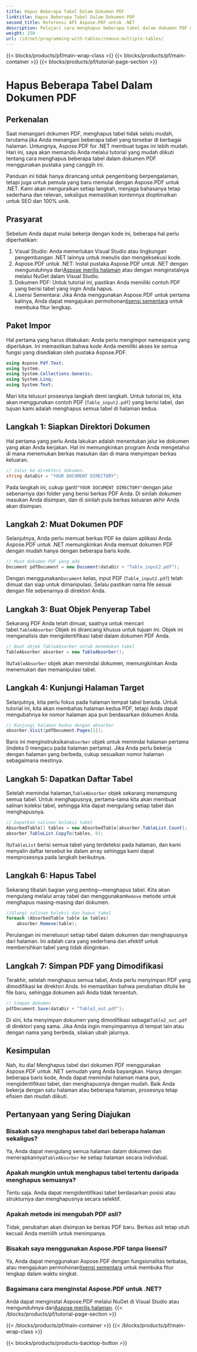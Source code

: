 ```yaml
---
title: Hapus Beberapa Tabel Dalam Dokumen PDF
linktitle: Hapus Beberapa Tabel Dalam Dokumen PDF
second_title: Referensi API Aspose.PDF untuk .NET
description: Pelajari cara menghapus beberapa tabel dalam dokumen PDF menggunakan Aspose.PDF untuk .NET. Panduan langkah demi langkah dengan contoh kode, FAQ, dan penjelasan terperinci.
weight: 150
url: /id/net/programming-with-tables/remove-multiple-tables/
---
```


{{< blocks/products/pf/main-wrap-class >}}
{{< blocks/products/pf/main-container >}}
{{< blocks/products/pf/tutorial-page-section >}}

# Hapus Beberapa Tabel Dalam Dokumen PDF

## Perkenalan

Saat menangani dokumen PDF, menghapus tabel tidak selalu mudah, terutama jika Anda menangani beberapa tabel yang tersebar di berbagai halaman. Untungnya, Aspose.PDF for .NET membuat tugas ini lebih mudah. Hari ini, saya akan memandu Anda melalui tutorial yang mudah diikuti tentang cara menghapus beberapa tabel dalam dokumen PDF menggunakan pustaka yang canggih ini.

Panduan ini tidak hanya dirancang untuk pengembang berpengalaman, tetapi juga untuk pemula yang baru memulai dengan Aspose.PDF untuk .NET. Kami akan menguraikan setiap langkah, menjaga bahasanya tetap sederhana dan relevan, sekaligus memastikan kontennya dioptimalkan untuk SEO dan 100% unik.

## Prasyarat

Sebelum Anda dapat mulai bekerja dengan kode ini, beberapa hal perlu diperhatikan:

1. Visual Studio: Anda memerlukan Visual Studio atau lingkungan pengembangan .NET lainnya untuk menulis dan mengeksekusi kode.
2. Aspose.PDF untuk .NET: Instal pustaka Aspose.PDF untuk .NET dengan mengunduhnya dari[Aspose merilis halaman](https://releases.aspose.com/pdf/net/) atau dengan menginstalnya melalui NuGet dalam Visual Studio.
3. Dokumen PDF: Untuk tutorial ini, pastikan Anda memiliki contoh PDF yang berisi tabel yang ingin Anda hapus.
4.  Lisensi Sementara: Jika Anda menggunakan Aspose.PDF untuk pertama kalinya, Anda dapat mengajukan permohonan[lisensi sementara](https://purchase.aspose.com/temporary-license/) untuk membuka fitur lengkap.

## Paket Impor

Hal pertama yang harus dilakukan: Anda perlu mengimpor namespace yang diperlukan. Ini memastikan bahwa kode Anda memiliki akses ke semua fungsi yang disediakan oleh pustaka Aspose.PDF.

```csharp
using Aspose.Pdf.Text;
using System;
using System.Collections.Generic;
using System.Linq;
using System.Text;
```

Mari kita telusuri prosesnya langkah demi langkah. Untuk tutorial ini, kita akan menggunakan contoh PDF (`Table_input2.pdf`) yang berisi tabel, dan tujuan kami adalah menghapus semua tabel di halaman kedua.

## Langkah 1: Siapkan Direktori Dokumen
Hal pertama yang perlu Anda lakukan adalah menentukan jalur ke dokumen yang akan Anda kerjakan. Hal ini memungkinkan program Anda mengetahui di mana menemukan berkas masukan dan di mana menyimpan berkas keluaran.

```csharp
// Jalur ke direktori dokumen.
string dataDir = "YOUR DOCUMENT DIRECTORY";
```

 Pada langkah ini, cukup ganti`"YOUR DOCUMENT DIRECTORY"`dengan jalur sebenarnya dari folder yang berisi berkas PDF Anda. Di sinilah dokumen masukan Anda disimpan, dan di sinilah pula berkas keluaran akhir Anda akan disimpan.

## Langkah 2: Muat Dokumen PDF
Selanjutnya, Anda perlu memuat berkas PDF ke dalam aplikasi Anda. Aspose.PDF untuk .NET memungkinkan Anda memuat dokumen PDF dengan mudah hanya dengan beberapa baris kode.

```csharp
// Muat dokumen PDF yang ada
Document pdfDocument = new Document(dataDir + "Table_input2.pdf");
```

 Dengan menggunakan`Document` kelas, input PDF (`Table_input2.pdf`) telah dimuat dan siap untuk dimanipulasi. Selalu pastikan nama file sesuai dengan file sebenarnya di direktori Anda.

## Langkah 3: Buat Objek Penyerap Tabel
 Sekarang PDF Anda telah dimuat, saatnya untuk mencari tabel.`TableAbsorber` Objek ini dirancang khusus untuk tujuan ini. Objek ini menganalisis dan mengidentifikasi tabel dalam dokumen PDF Anda.

```csharp
// Buat objek TableAbsorber untuk menemukan tabel
TableAbsorber absorber = new TableAbsorber();
```

 Itu`TableAbsorber` objek akan memindai dokumen, memungkinkan Anda menemukan dan memanipulasi tabel.

## Langkah 4: Kunjungi Halaman Target
Selanjutnya, kita perlu fokus pada halaman tempat tabel berada. Untuk tutorial ini, kita akan membahas halaman kedua PDF, tetapi Anda dapat mengubahnya ke nomor halaman apa pun berdasarkan dokumen Anda.

```csharp
// Kunjungi halaman kedua dengan absorber
absorber.Visit(pdfDocument.Pages[1]);
```

 Baris ini menginstruksikan`absorber` objek untuk memindai halaman pertama (indeks 0 mengacu pada halaman pertama). Jika Anda perlu bekerja dengan halaman yang berbeda, cukup sesuaikan nomor halaman sebagaimana mestinya.

## Langkah 5: Dapatkan Daftar Tabel
 Setelah memindai halaman,`TableAbsorber` objek sekarang menampung semua tabel. Untuk menghapusnya, pertama-tama kita akan membuat salinan koleksi tabel, sehingga kita dapat mengulang setiap tabel dan menghapusnya.

```csharp
// Dapatkan salinan koleksi tabel
AbsorbedTable[] tables = new AbsorbedTable[absorber.TableList.Count];
absorber.TableList.CopyTo(tables, 0);
```

 Itu`TableList` berisi semua tabel yang terdeteksi pada halaman, dan kami menyalin daftar tersebut ke dalam array sehingga kami dapat memprosesnya pada langkah berikutnya.

## Langkah 6: Hapus Tabel
 Sekarang tibalah bagian yang penting—menghapus tabel. Kita akan mengulang melalui array tabel dan menggunakan`Remove` metode untuk menghapus masing-masing dari dokumen.

```csharp
//Ulangi salinan koleksi dan hapus tabel
foreach (AbsorbedTable table in tables)
    absorber.Remove(table);
```

Perulangan ini menelusuri setiap tabel dalam dokumen dan menghapusnya dari halaman. Ini adalah cara yang sederhana dan efektif untuk membersihkan tabel yang tidak diinginkan.

## Langkah 7: Simpan PDF yang Dimodifikasi
Terakhir, setelah menghapus semua tabel, Anda perlu menyimpan PDF yang dimodifikasi ke direktori Anda. Ini memastikan bahwa perubahan ditulis ke file baru, sehingga dokumen asli Anda tidak tersentuh.

```csharp
// Simpan dokumen
pdfDocument.Save(dataDir + "Table2_out.pdf");
```

 Di sini, kita menyimpan dokumen yang dimodifikasi sebagai`Table2_out.pdf` di direktori yang sama. Jika Anda ingin menyimpannya di tempat lain atau dengan nama yang berbeda, silakan ubah jalurnya.

## Kesimpulan

Nah, itu dia! Menghapus tabel dari dokumen PDF menggunakan Aspose.PDF untuk .NET semudah yang Anda bayangkan. Hanya dengan beberapa baris kode, Anda dapat memindai halaman mana pun, mengidentifikasi tabel, dan menghapusnya dengan mudah. Baik Anda bekerja dengan satu halaman atau beberapa halaman, prosesnya tetap efisien dan mudah diikuti.

## Pertanyaan yang Sering Diajukan

### Bisakah saya menghapus tabel dari beberapa halaman sekaligus?
 Ya, Anda dapat mengulang semua halaman dalam dokumen dan menerapkannya`TableAbsorber` ke setiap halaman secara individual.

### Apakah mungkin untuk menghapus tabel tertentu daripada menghapus semuanya?
Tentu saja. Anda dapat mengidentifikasi tabel berdasarkan posisi atau strukturnya dan menghapusnya secara selektif.

### Apakah metode ini mengubah PDF asli?
Tidak, perubahan akan disimpan ke berkas PDF baru. Berkas asli tetap utuh kecuali Anda memilih untuk menimpanya.

### Bisakah saya menggunakan Aspose.PDF tanpa lisensi?
 Ya, Anda dapat menggunakan Aspose.PDF dengan fungsionalitas terbatas, atau mengajukan permohonan[lisensi sementara](https://purchase.aspose.com/temporary-license/) untuk membuka fitur lengkap dalam waktu singkat.

### Bagaimana cara menginstal Aspose.PDF untuk .NET?
 Anda dapat menginstal Aspose.PDF melalui NuGet di Visual Studio atau mengunduhnya dari[Aspose merilis halaman](https://releases.aspose.com/pdf/net/).
{{< /blocks/products/pf/tutorial-page-section >}}

{{< /blocks/products/pf/main-container >}}
{{< /blocks/products/pf/main-wrap-class >}}

{{< blocks/products/products-backtop-button >}}
